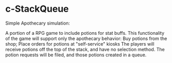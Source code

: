 ﻿# c-StackQueue


Simple Apothecary simulation:


A portion of a RPG game to include potions for stat buffs. This functionality of the game will support only the apothecary behavior: Buy potions from the shop; Place orders for potions at "self-service" kiosks
The players will receive potions off the top of the stack, and have no selection method. The potion requests will be filed, and those potions created in a queue.
